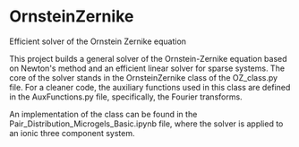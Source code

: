 # OrnsteinZernike
Efficient solver of the Ornstein Zernike equation

This project builds a general solver of the Ornstein-Zernike equation based on Newton's method and an efficient linear solver for sparse systems. The core of the solver stands in the OrnsteinZernike class of the OZ_class.py file. For a cleaner code, the auxiliary functions used in this class are defined in the AuxFunctions.py file, specifically, the Fourier transforms.

An implementation of the class can be found in the Pair_Distribution_Microgels_Basic.ipynb file, where the solver is applied to an ionic three component system.

